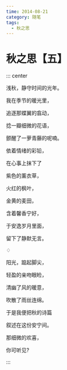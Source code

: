 ```yaml
---
time: 2014-08-21
category: 随笔
tags:
  - 秋之思
---
```


# 秋之思【五】

::: center

浅秋，静守时间的光年。

我在季节的暖光里，

追逐那蝶翼的翕动，

捻一瓣细微的花语，

颤醒了一萝青藤的呢喃。

依着情绪的彩铅，

在心事上抹下了

紫色的薰衣草，

火红的枫叶，

金黄的麦田，

含着馨香宁好，

于安逸岁月里面，

留下了静默无言。

♢

阳光，踮起脚尖，

轻盈的亲吻眼睑，

清幽了风的暖意，

吹散了雨丝连绵。

于是我便把秋的诗篇

叙述在这份安宁间。

那细微的欢喜，

你可听见?

:::
